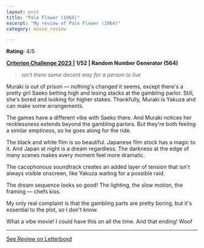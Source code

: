 ```yaml
---
layout: post
title: "Pale Flower (1964)"
excerpt: "My review of Pale Flower (1964)"
category: movie_review

---
```


**Rating:** 4/5

<b><a href="https://boxd.it/pXW6q" rel="nofollow">Criterion Challenge 2023 </a>| 1/52 | Random Number Generator (564)</b>

<blockquote><i>isn't there some decent way for a person to live</i></blockquote>Muraki is out of prison — nothing's changed it seems, except there's a pretty girl Saeko betting high and losing stacks at the gambling parlor. Still, she's bored and looking for higher stakes. Thankfully, Muraki is Yakuza and can make some arrangements.

The games have a different vibe with Saeko there. And Muraki notices her recklessness extends beyond the gambling parlors. But they're both feeling a similar emptiness, so he goes along for the ride.

The black and white film is so beautiful. Japanese film stock has a magic to it. And Japan at night is a dream regardless. The darkness at the edge of many scenes makes every moment feel more dramatic.

The cacophonous soundtrack creates an added layer of tension that isn't always visible onscreen, like Yakuza waiting for a possible raid.

The dream sequence looks so good! The lighting, the slow motion, the framing — chefs kiss.

My only real complaint is that the gambling parts are pretty boring, but it's essential to the plot, so I don't know.

What a vibe movie! I could have this on all the time. And that ending! Woof

<hr>

[See Review on Letterboxd](https://boxd.it/54UJZL)
